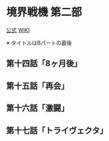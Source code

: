# 境界戦機 第二部

[公式](https://www.kyoukai-senki.net/) 
[WIKI](https://ja.wikipedia.org/wiki/%E5%A2%83%E7%95%8C%E6%88%A6%E6%A9%9F) 

※ タイトルはBパートの最後

## 第十四話「8ヶ月後」

## 第十五話「再会」

## 第十六話「激闘」

## 第十七話「トライヴェクタ」
